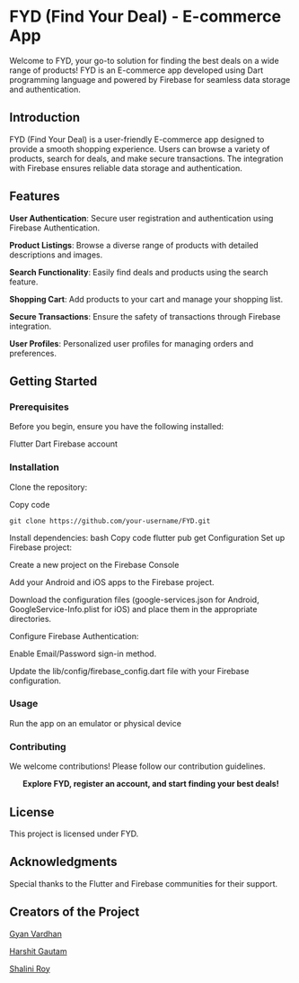 # FYD (Find Your Deal) - E-commerce App
Welcome to FYD, your go-to solution for finding the best deals on a wide range of products! FYD is an E-commerce app developed using Dart programming language and powered by Firebase for seamless data storage and authentication.

## Introduction
FYD (Find Your Deal) is a user-friendly E-commerce app designed to provide a smooth shopping experience. Users can browse a variety of products, search for deals, and make secure transactions. The integration with Firebase ensures reliable data storage and authentication.

## Features
**User Authentication**: Secure user registration and authentication using Firebase Authentication.

**Product Listings**: Browse a diverse range of products with detailed descriptions and images.

**Search Functionality**: Easily find deals and products using the search feature.

**Shopping Cart**: Add products to your cart and manage your shopping list.

**Secure Transactions**: Ensure the safety of transactions through Firebase integration.

**User Profiles**: Personalized user profiles for managing orders and preferences.


## Getting Started
### Prerequisites

Before you begin, ensure you have the following installed:

Flutter
Dart
Firebase account

### Installation

Clone the repository:

Copy code

```
git clone https://github.com/your-username/FYD.git
```

Install dependencies:
bash
Copy code
flutter pub get
Configuration
Set up Firebase project:

Create a new project on the Firebase Console

Add your Android and iOS apps to the Firebase project.

Download the configuration files (google-services.json for Android, GoogleService-Info.plist for iOS) and place them in the appropriate directories.

Configure Firebase Authentication:

Enable Email/Password sign-in method.

Update the lib/config/firebase_config.dart file with your Firebase configuration.


### Usage

Run the app on an emulator or physical device

### Contributing
We welcome contributions! Please follow our contribution guidelines.

<p align="center">
<b>Explore FYD, register an account, and start finding your best deals!</b>
</p>

## License
This project is licensed under FYD.

## Acknowledgments
Special thanks to the Flutter and Firebase communities for their support.

## Creators of the Project
[Gyan Vardhan](https://github.com/TheNoob51)

[Harshit Gautam](https://github.com/Harshitgautam93)

[Shalini Roy](https://github.com/shalr-20)
